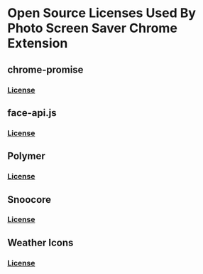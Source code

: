 # Open Source Licenses Used By Photo Screen Saver Chrome Extension

## chrome-promise

### [License](https://github.com/tfoxy/chrome-promise/blob/master/LICENSE)

## face-api.js

### [License](https://github.com/justadudewhohacks/face-api.js/blob/master/LICENSE)

## Polymer

### [License](https://github.com/Polymer/polymer/blob/master/LICENSE.txt)

## Snoocore

### [License](https://snoocore.readme.io/docs/license)

## Weather Icons

### [License](https://scripts.sil.org/cms/scripts/page.php?site_id=nrsi&id=OFL)
